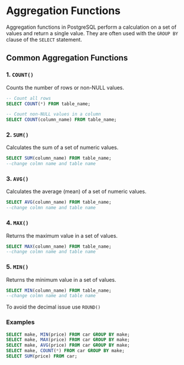 # Aggregation Functions

Aggregation functions in PostgreSQL perform a calculation on a set of values and return a single value. They are often used with the `GROUP BY` clause of the `SELECT` statement.

## Common Aggregation Functions

### 1. `COUNT()`

Counts the number of rows or non-NULL values.

```sql
-- Count all rows
SELECT COUNT(*) FROM table_name;

-- Count non-NULL values in a column
SELECT COUNT(column_name) FROM table_name;
```

### 2. `SUM()`

Calculates the sum of a set of numeric values.

```sql
SELECT SUM(column_name) FROM table_name;
--change colmn name and table name
```

### 3. `AVG()`

Calculates the average (mean) of a set of numeric values.

```sql
SELECT AVG(column_name) FROM table_name;
--change colmn name and table name
```

### 4. `MAX()`

Returns the maximum value in a set of values.

```sql
SELECT MAX(column_name) FROM table_name;
--change colmn name and table name

```

### 5. `MIN()`

Returns the minimum value in a set of values.

```sql
SELECT MIN(column_name) FROM table_name;
--change colmn name and table name
```

To avoid the decimal issue use `ROUND()`

### Examples

```sql
SELECT make, MIN(price) FROM car GROUP BY make;
SELECT make, MAX(price) FROM car GROUP BY make;
SELECT make, AVG(price) FROM car GROUP BY make;
SELECT make, COUNT(*) FROM car GROUP BY make;
SELECT SUM(price) FROM car;
```
